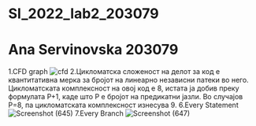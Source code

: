 # SI_2022_lab2_203079
# Ana Servinovska 203079
1.CFD graph  ![cfd](https://user-images.githubusercontent.com/100706237/170230691-86adbb6d-6f98-4c3a-8516-25261534786e.jpg)
2.Цикломатска сложеност на делот за код е квантитативна мерка за бројот на линеарно независни патеки во него.
Цикломатската комплексност на овој код е 8, истата ја добив преку формулата P+1, каде што P е бројот на предикатни јазли. Во случајoв P=8, па цикломатската комплексност изнесува 9.
6.Every Statement    ![Screenshot (645)](https://user-images.githubusercontent.com/100706237/170249342-4fe521b7-42bc-4171-a917-e816d89a07d5.png)
7.Every Branch       ![Screenshot (647)](https://user-images.githubusercontent.com/100706237/170249412-66e52360-1195-49b1-ade8-f73bfc69fedc.png)
